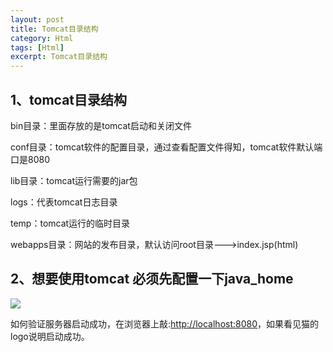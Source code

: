 ```yaml
---
layout: post
title: Tomcat目录结构
category: Html
tags: [Html]
excerpt: Tomcat目录结构
---
```


## 1、tomcat目录结构 ##

bin目录：里面存放的是tomcat启动和关闭文件

conf目录：tomcat软件的配置目录，通过查看配置文件得知，tomcat软件默认端口是8080

lib目录：tomcat运行需要的jar包

logs：代表tomcat日志目录

temp：tomcat运行的临时目录

webapps目录：网站的发布目录，默认访问root目录--->index.jsp(html)



## 2、想要使用tomcat 必须先配置一下java_home ##

![](http://www.nangongyibin.com/assets/images/Web/3.png)


如何验证服务器启动成功，在浏览器上敲:<http://localhost:8080>，如果看见猫的logo说明启动成功。